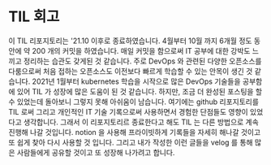 # TIL 회고

이 TIL 리포지토리는 '21.10 이후로 종료하였습니다.
4월부터 10월 까지 6개월 정도 동안에 약 200 개의 커밋을 하였습니다.
매일 커밋을 함으로써 IT 공부에 대한 강박도 느끼고 정리하는 습관도 갖게된 것 같습니다.
주로 DevOps 와 관련된 다양한 오픈소스를 다룸으로써 처음 접하는 오픈소스도 이전보다 빠르게 학습할 수 있는 안목이 생긴 것 같습니다.
2021년 1월부터 kubernetes 학습을 시작으로 많은 DevOps 기술들을 공부함에 있어 TIL 가 성장에 많은 도움이 된 것 같습니다.
하지만, 조금 더 완성된 포스팅을 할 수 있었는데 돌아보니 그렇지 못해 아쉬움이 남습니다.
여기에는 github 리포지토리를 TIL 로써 그리고 개인적인 IT 기술 기록으로써 사용하면서 경험한 단점들도 영향이 있었다고 생각합니다.
그래서 이 리포지토리르 종료한다고 해도 TIL 는 다른 방법으로 계속 진행해 나갈 것입니다.
notion 을 사용해 프라이빗하게 기록들을 자세히 해나갈 것이고 또 쉽게 찾아 다시 사용할 것 입니다.
그리고 내가 작성한 이런 글들을 velog 를 통해 많은 사람들에게 공유할 것이고 또 성장해 나가려고 합니다.
